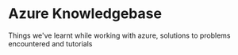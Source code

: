 # Azure Knowledgebase
Things we've learnt while working with azure, solutions to problems encountered and tutorials
